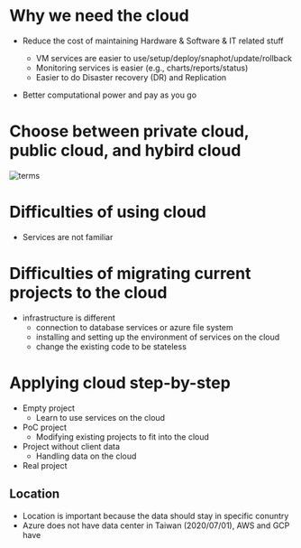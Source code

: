 # Why we need the cloud
* Reduce the cost of maintaining Hardware & Software & IT related stuff
  * VM services are easier to use/setup/deploy/snaphot/update/rollback
  * Monitoring services is easier (e.g., charts/reports/status)
  * Easier to do Disaster recovery (DR) and Replication

* Better computational power and pay as you go

# Choose between private cloud, public cloud, and hybird cloud

![terms](https://azurecomcdn.azureedge.net/cvt-16c145c41a93ed287a6ec67b040781e2cef7ea82efcc37c0bef3aa316179ec59/images/page/overview/what-is-saas/what-is-saas.png)

# Difficulties of using cloud
* Services are not familiar

# Difficulties of migrating current projects to the cloud 
* infrastructure is different
  * connection to database services or azure file system
  * installing and setting up the environment of services on the cloud
  * change the existing code to be stateless

# Applying cloud step-by-step
* Empty project
  * Learn to use services on the cloud
* PoC project
  * Modifying existing projects to fit into the cloud
* Project without client data
  * Handling data on the cloud
* Real project

## Location
* Location is important because the data should stay in specific conuntry
* Azure does not have data center in Taiwan (2020/07/01), AWS and GCP have


